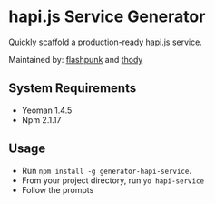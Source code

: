 # hapi.js Service Generator

Quickly scaffold a production-ready hapi.js service.

Maintained by: [flashpunk](http://www.github.com/flashpunk) and [thody](http://www.github.com/thody)


## System Requirements

* Yeoman 1.4.5
* Npm 2.1.17

## Usage

* Run `npm install -g generator-hapi-service`.
* From your project directory, run `yo hapi-service`
* Follow the prompts
